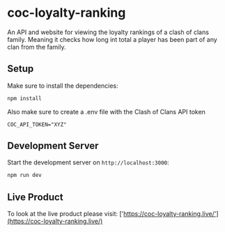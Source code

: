 # coc-loyalty-ranking

An API and website for viewing the loyalty rankings of a clash of clans family. Meaning it checks how long int total a player has been part of any clan from the family.

## Setup

Make sure to install the dependencies:

```bash
npm install
```

Also make sure to create a .env file with the Clash of Clans API token

```
COC_API_TOKEN="XYZ"
```

## Development Server

Start the development server on `http://localhost:3000`:

```bash
npm run dev
```

## Live Product

To look at the live product please visit: 
['https://coc-loyalty-ranking.live/'](https://coc-loyalty-ranking.live/)